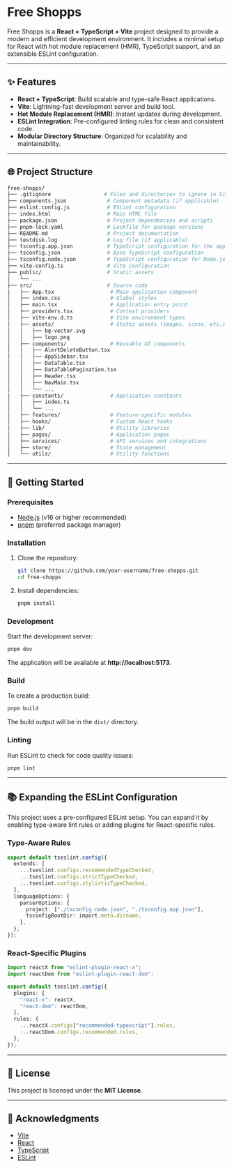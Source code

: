 # Free Shopps

Free Shopps is a **React + TypeScript + Vite** project designed to provide a modern and efficient development environment. It includes a minimal setup for React with hot module replacement (HMR), TypeScript support, and an extensible ESLint configuration.

---

## ✨ Features

- **React + TypeScript**: Build scalable and type-safe React applications.
- **Vite**: Lightning-fast development server and build tool.
- **Hot Module Replacement (HMR)**: Instant updates during development.
- **ESLint Integration**: Pre-configured linting rules for clean and consistent code.
- **Modular Directory Structure**: Organized for scalability and maintainability.

---

## 🌐 Project Structure

```bash
free-shopps/
├── .gitignore                 # Files and directories to ignore in Git
├── components.json             # Component metadata (if applicable)
├── eslint.config.js            # ESLint configuration
├── index.html                  # Main HTML file
├── package.json                # Project dependencies and scripts
├── pnpm-lock.yaml              # Lockfile for package versions
├── README.md                   # Project documentation
├── testdisk.log                # Log file (if applicable)
├── tsconfig.app.json           # TypeScript configuration for the app
├── tsconfig.json               # Base TypeScript configuration
├── tsconfig.node.json          # TypeScript configuration for Node.js
├── vite.config.ts              # Vite configuration
├── public/                     # Static assets
│   └── ...
├── src/                        # Source code
│   ├── App.tsx                  # Main application component
│   ├── index.css                # Global styles
│   ├── main.tsx                 # Application entry point
│   ├── providers.tsx            # Context providers
│   ├── vite-env.d.ts            # Vite environment types
│   ├── assets/                  # Static assets (images, icons, etc.)
│   │   ├── bg-vector.svg
│   │   ├── logo.png
│   ├── components/              # Reusable UI components
│   │   ├── AlertDeleteButton.tsx
│   │   ├── AppSidebar.tsx
│   │   ├── DataTable.tsx
│   │   ├── DataTablePagination.tsx
│   │   ├── Header.tsx
│   │   ├── NavMain.tsx
│   │   └── ...
│   ├── constants/               # Application constants
│   │   ├── index.ts
│   │   └── ...
│   ├── features/                # Feature-specific modules
│   ├── hooks/                   # Custom React hooks
│   ├── lib/                     # Utility libraries
│   ├── pages/                   # Application pages
│   ├── services/                # API services and integrations
│   ├── store/                   # State management
│   └── utils/                   # Utility functions
```

---

## 🔄 Getting Started

### Prerequisites

- [Node.js](https://nodejs.org/) (v16 or higher recommended)
- [pnpm](https://pnpm.io/) (preferred package manager)

### Installation

1. Clone the repository:

   ```bash
   git clone https://github.com/your-username/free-shopps.git
   cd free-shopps
   ```

2. Install dependencies:

   ```bash
   pnpm install
   ```

### Development

Start the development server:

```bash
pnpm dev
```

The application will be available at **http://localhost:5173**.

### Build

To create a production build:

```bash
pnpm build
```

The build output will be in the `dist/` directory.

### Linting

Run ESLint to check for code quality issues:

```bash
pnpm lint
```

---

## 📚 Expanding the ESLint Configuration

This project uses a pre-configured ESLint setup. You can expand it by enabling type-aware lint rules or adding plugins for React-specific rules.

### Type-Aware Rules

```ts
export default tseslint.config({
  extends: [
    ...tseslint.configs.recommendedTypeChecked,
    ...tseslint.configs.strictTypeChecked,
    ...tseslint.configs.stylisticTypeChecked,
  ],
  languageOptions: {
    parserOptions: {
      project: ["./tsconfig.node.json", "./tsconfig.app.json"],
      tsconfigRootDir: import.meta.dirname,
    },
  },
});
```

### React-Specific Plugins

```ts
import reactX from "eslint-plugin-react-x";
import reactDom from "eslint-plugin-react-dom";

export default tseslint.config({
  plugins: {
    "react-x": reactX,
    "react-dom": reactDom,
  },
  rules: {
    ...reactX.configs["recommended-typescript"].rules,
    ...reactDom.configs.recommended.rules,
  },
});
```

---

## 💍 License

This project is licensed under the **MIT License**.

---

## 📅 Acknowledgments

- [Vite](https://vitejs.dev/)
- [React](https://reactjs.org/)
- [TypeScript](https://www.typescriptlang.org/)
- [ESLint](https://eslint.org/)
